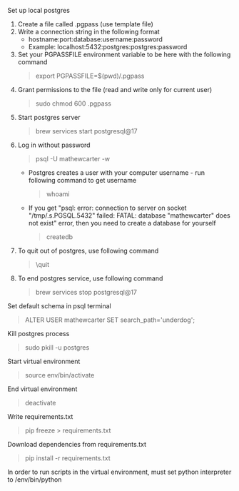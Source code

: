 Set up local postgres

1. Create a file called .pgpass (use template file)
2. Write a connection string in the following format
    - hostname:port:database:username:password
    - Example: localhost:5432:postgres:postgres:password
3. Set your PGPASSFILE environment variable to be here with the following command
    > export PGPASSFILE=$(pwd)/.pgpass
4. Grant permissions to the file (read and write only for current user)
    > sudo chmod 600 .pgpass
5. Start postgres server
    > brew services start postgresql@17
5. Log in without password
    > psql -U mathewcarter -w
    - Postgres creates a user with your computer username - run following command to get username
        > whoami
    - If you get "psql: error: connection to server on socket "/tmp/.s.PGSQL.5432" failed: FATAL:  database "mathewcarter" does not exist" error, then you need to create a database for yourself
        > createdb
6. To quit out of postgres, use following command
    > \quit
7. To end postgres service, use following command
    > brew services stop postgresql@17

Set default schema in psql terminal
> ALTER USER mathewcarter SET search_path='underdog';

Kill postgres process
> sudo pkill -u postgres

Start virtual environment
> source env/bin/activate

End virtual environment
> deactivate

Write requirements.txt
> pip freeze > requirements.txt

Download dependencies from requirements.txt
> pip install -r requirements.txt

In order to run scripts in the virtual environment, must set python interpreter to
<current directory>/env/bin/python